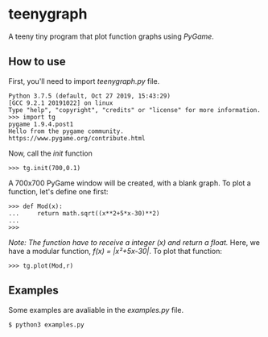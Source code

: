 # teenygraph
A teeny tiny program that plot function graphs using _PyGame_.

## How to use
First, you'll need to import _teenygraph.py_ file.

```
Python 3.7.5 (default, Oct 27 2019, 15:43:29) 
[GCC 9.2.1 20191022] on linux
Type "help", "copyright", "credits" or "license" for more information.
>>> import tg
pygame 1.9.4.post1
Hello from the pygame community. https://www.pygame.org/contribute.html
```

Now, call the *init* function
```
>>> tg.init(700,0.1)
```
A 700x700 PyGame window will be created, with a blank graph. To plot a function, let's define one first:
```
>>> def Mod(x):
...     return math.sqrt((x**2+5*x-30)**2)
...
>>>
```
_Note: The function have to receive a integer (x) and return a float._
Here, we have a modular function, _f(x) = |x²+5x-30|_. To plot that function:
```
>>> tg.plot(Mod,r)
```

## Examples
Some examples are avaliable in the _examples.py_ file.
```
$ python3 examples.py
```